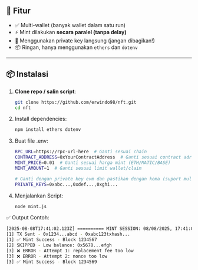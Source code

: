 ## 🚀 Fitur

- ✅ Multi-wallet (banyak wallet dalam satu run)
- ⚡ Mint dilakukan **secara paralel (tanpa delay)**
- 🔐 Menggunakan private key langsung (jangan dibagikan!)
- 📦 Ringan, hanya menggunakan `ethers` dan `dotenv`

---

## 📦 Instalasi

1. **Clone repo / salin script**:
   ```bash
   git clone https://github.com/erwindo98/nft.git
   cd nft
2. Install dependencies:
   ```bash
   npm install ethers dotenv
3. Buat file .env:
   ```bash
   RPC_URL=https://rpc-url-here  # Ganti sesuai chain
   CONTRACT_ADDRESS=0xYourContractAddress  # Ganti sesuai contract adrress nft
   MINT_PRICE=0.01  # Ganti sesuai harga mint (ETH/MATIC/BASE)
   MINT_AMOUNT=1  # Ganti sesuai limit wallet/claim

   # Ganti dengan private key evm dan pastikan dengan koma (suport multi wallet)
   PRIVATE_KEYS=0xabc...,0xdef...,0xghi...
4. Menjalankan Script:
   ```bash
   node mint.js

✅ Output Contoh:
   ```bash
[2025-08-08T17:41:02.123Z] ========== MINT SESSION: 08/08/2025, 17:41:02 ==========
[1] TX Sent - 0x1234...abcd - 0xabc123txhash...
[1] ✅ Mint Success - Block 1234567
[2] SKIPPED - Low balance: 0x5678...efgh
[3] ❌ ERROR - Attempt 1: replacement fee too low
[3] ❌ ERROR - Attempt 2: nonce too low
[3] ✅ Mint Success - Block 1234569


